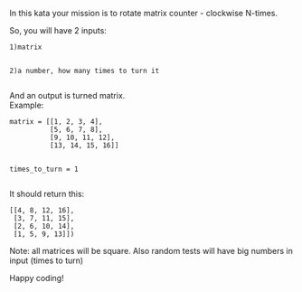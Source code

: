 <p>In this kata your mission is to rotate matrix counter - clockwise N-times.</p>
<p>So, you will have 2 inputs:</p>
<pre><code>1)matrix

2)a number, how many times to turn it
</code></pre>
<p>And an output is turned matrix.<br>Example:</p>
<pre><code>matrix = [[1, 2, 3, 4],
          [5, 6, 7, 8],
          [9, 10, 11, 12],
          [13, 14, 15, 16]]

times_to_turn = 1
</code></pre>
<p>It should return this:</p>
<pre><code>[[4, 8, 12, 16],
 [3, 7, 11, 15],
 [2, 6, 10, 14],
 [1, 5, 9, 13]])
</code></pre>
<p>Note: all matrices will be square. Also random tests will have big numbers in input (times to turn)</p>
<p>Happy coding!</p>
